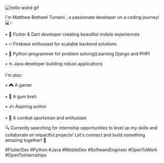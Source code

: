 

![hello wolrd gif](https://github.com/user-attachments/assets/13b6de4c-b764-40ae-a729-fd5ae8a4d4d6)


I'm Matthew Bethwel Tumaini , a passionate developer on a coding journey! 💻✨

• 📱 Flutter & Dart developer creating beautiful mobile experiences

• 🔥 Firebase enthusiast for scalable backend solutions

• 🐍 Python programmer for problem solving(Learning Django and PHP)

• ☕ Java developer building robust applications


I'm also:

• 🎮 A gamer

• 💪 A gym breh

• ✍️ Aspiring author

• 🥊 A combat sportsman and enthusiast

🔍 Currently searching for internship opportunities to level up my skills and collaborate on impactful projects! Let's connect and build something amazing together! 🚀

#FlutterDev #Python #Java #MobileDev #SoftwareEngineer #OpenToWork #OpenToInternships

